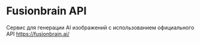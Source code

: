 # Fusionbrain API

Сервис для генерации AI изображений с использованием официального API https://fusionbrain.ai/